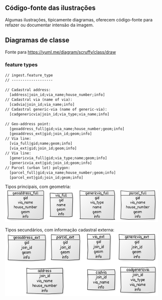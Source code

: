 ## Código-fonte das ilustrações

Algumas ilustrações, tipicamente diagramas, oferecem código-fonte para refazer ou documentar intensão da imagem.


## Diagramas de classe

Fonte para https://yuml.me/diagram/scruffy/class/draw

### feature types

```
// ingest.feature_type
// -------------------

// Cadastral address:
  [address|join_id;via_name;house_number;info]
// Cadastral via (name of via):
  [cadvia|join_id;via_name;info]
// Cadastral generic-via (name of generic-via):
  [cadgenericvia|join_id;via_type;via_name;info]

// Geo-address point:
  [geoaddress_full|gid;via_name;house_number;geom;info]
  [geoaddress_ext|gid;join_id;geom;info]
// Via line:
  [via_full|gid;name;geom;info]
  [via_ext|gid;join_id;geom;info]
// Via line:
  [genericvia_full|gid;via_type;name;geom;info]
  [genericvia_ext|gid;join_id;geom;info]
// Parcel (urban lot) polygon:
  [parcel_full|gid;via_name;house_number;geom;info]
  [parcel_ext|gid;join_id;geom;info]
```

Tipos principais, com geometria:
![](assets/asIs_tabelas_geom2full.png)

Tipos secundários, com informação cadastral externa:
![](assets/asIs_tabs_geom2ext.png)

